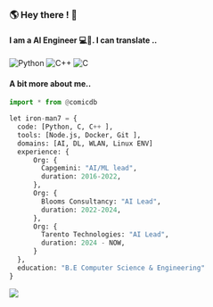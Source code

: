 ### 🌎 Hey there ! 👋
<!--
### 🌎 Hello World, You shall hereby refer to me as IronMan! 👋
-->

#### I am a AI Engineer 💻👾. I can translate ..

![Python](https://img.shields.io/badge/-Python-306998?style=for-the-badge&logo=python&logoColor=FFFFFF)
![C++](https://img.shields.io/badge/-C++-00599C?style=for-the-badge&logo=Cplusplus&logoColor=ffffff)
![C](https://img.shields.io/badge/-C-A8B9CC?style=for-the-badge&logo=C&logoColor=0055B3)

#### A bit more about me..
```python
import * from @comicdb

let iron-man7 = {
  code: [Python, C, C++ ],
  tools: [Node.js, Docker, Git ],
  domains: [AI, DL, WLAN, Linux ENV]
  experience: {
      Org: {
        Capgemini: "AI/ML lead",
        duration: 2016-2022,
      },
      Org: {
        Blooms Consultancy: "AI Lead",
        duration: 2022-2024,
      },
      Org: {
        Tarento Technologies: "AI Lead",
        duration: 2024 - NOW,
      }
  },
  education: "B.E Computer Science & Engineering"
}
```

![](https://komarev.com/ghpvc/?username=iron-man7&color=blueviolet&style=for-the-badge)



<!--
**iron-man7/iron-man7** is a ✨ _special_ ✨ repository because its `README.md` (this file) appears on your GitHub profile.

Here are some ideas to get you started:

- 🔭 I’m currently working on ...
- 🌱 I’m currently learning ...
- 👯 I’m looking to collaborate on ...
- 🤔 I’m looking for help with ...
- 💬 Ask me about ...
- 📫 How to reach me: ...
- 😄 Pronouns: ...
- ⚡ Fun fact: ...
-->
